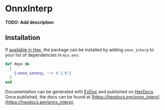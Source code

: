 # OnnxInterp

**TODO: Add description**

## Installation

If [available in Hex](https://hex.pm/docs/publish), the package can be installed
by adding `onnx_interp` to your list of dependencies in `mix.exs`:

```elixir
def deps do
  [
    {:onnx_interp, "~> 0.1.0"}
  ]
end
```

Documentation can be generated with [ExDoc](https://github.com/elixir-lang/ex_doc)
and published on [HexDocs](https://hexdocs.pm). Once published, the docs can
be found at [https://hexdocs.pm/onnx_interp](https://hexdocs.pm/onnx_interp).

